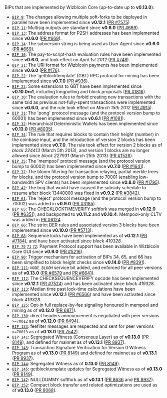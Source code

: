 BIPs that are implemented by Wizblcoin Core (up-to-date up to **v0.13.0**):

* [`BIP 9`](https://github.com/wizblcoin/bips/blob/master/bip-0009.mediawiki): The changes allowing multiple soft-forks to be deployed in parallel have been implemented since **v0.12.1**  ([PR #7575](https://github.com/wizblcoin/wizblcoin/pull/7575))
* [`BIP 11`](https://github.com/wizblcoin/bips/blob/master/bip-0011.mediawiki): Multisig outputs are standard since **v0.6.0** ([PR #669](https://github.com/wizblcoin/wizblcoin/pull/669)).
* [`BIP 13`](https://github.com/wizblcoin/bips/blob/master/bip-0013.mediawiki): The address format for P2SH addresses has been implemented since **v0.6.0** ([PR #669](https://github.com/wizblcoin/wizblcoin/pull/669)).
* [`BIP 14`](https://github.com/wizblcoin/bips/blob/master/bip-0014.mediawiki): The subversion string is being used as User Agent since **v0.6.0** ([PR #669](https://github.com/wizblcoin/wizblcoin/pull/669)).
* [`BIP 16`](https://github.com/wizblcoin/bips/blob/master/bip-0016.mediawiki): The pay-to-script-hash evaluation rules have been implemented since **v0.6.0**, and took effect on *April 1st 2012* ([PR #748](https://github.com/wizblcoin/wizblcoin/pull/748)).
* [`BIP 21`](https://github.com/wizblcoin/bips/blob/master/bip-0021.mediawiki): The URI format for Wizblcoin payments has been implemented since **v0.6.0** ([PR #176](https://github.com/wizblcoin/wizblcoin/pull/176)).
* [`BIP 22`](https://github.com/wizblcoin/bips/blob/master/bip-0022.mediawiki): The 'getblocktemplate' (GBT) RPC protocol for mining has been implemented since **v0.7.0** ([PR #936](https://github.com/wizblcoin/wizblcoin/pull/936)).
* [`BIP 23`](https://github.com/wizblcoin/bips/blob/master/bip-0023.mediawiki): Some extensions to GBT have been implemented since **v0.10.0rc1**, including longpolling and block proposals ([PR #1816](https://github.com/wizblcoin/wizblcoin/pull/1816)).
* [`BIP 30`](https://github.com/wizblcoin/bips/blob/master/bip-0030.mediawiki): The evaluation rules to forbid creating new transactions with the same txid as previous not-fully-spent transactions were implemented since **v0.6.0**, and the rule took effect on *March 15th 2012* ([PR #915](https://github.com/wizblcoin/wizblcoin/pull/915)).
* [`BIP 31`](https://github.com/wizblcoin/bips/blob/master/bip-0031.mediawiki): The 'pong' protocol message (and the protocol version bump to 60001) has been implemented since **v0.6.1** ([PR #1081](https://github.com/wizblcoin/wizblcoin/pull/1081)).
* [`BIP 32`](https://github.com/wizblcoin/bips/blob/master/bip-0032.mediawiki): Hierarchical Deterministic Wallets has been implemented since **v0.13.0** ([PR #8035](https://github.com/wizblcoin/wizblcoin/pull/8035)).
* [`BIP 34`](https://github.com/wizblcoin/bips/blob/master/bip-0034.mediawiki): The rule that requires blocks to contain their height (number) in the coinbase input, and the introduction of version 2 blocks has been implemented since **v0.7.0**. The rule took effect for version 2 blocks as of *block 224413* (March 5th 2013), and version 1 blocks are no longer allowed since *block 227931* (March 25th 2013) ([PR #1526](https://github.com/wizblcoin/wizblcoin/pull/1526)).
* [`BIP 35`](https://github.com/wizblcoin/bips/blob/master/bip-0035.mediawiki): The 'mempool' protocol message (and the protocol version bump to 60002) has been implemented since **v0.7.0** ([PR #1641](https://github.com/wizblcoin/wizblcoin/pull/1641)).
* [`BIP 37`](https://github.com/wizblcoin/bips/blob/master/bip-0037.mediawiki): The bloom filtering for transaction relaying, partial merkle trees for blocks, and the protocol version bump to 70001 (enabling low-bandwidth SPV clients) has been implemented since **v0.8.0** ([PR #1795](https://github.com/wizblcoin/wizblcoin/pull/1795)).
* [`BIP 42`](https://github.com/wizblcoin/bips/blob/master/bip-0042.mediawiki): The bug that would have caused the subsidy schedule to resume after block 13440000 was fixed in **v0.9.2** ([PR #3842](https://github.com/wizblcoin/wizblcoin/pull/3842)).
* [`BIP 61`](https://github.com/wizblcoin/bips/blob/master/bip-0061.mediawiki): The 'reject' protocol message (and the protocol version bump to 70002) was added in **v0.9.0** ([PR #3185](https://github.com/wizblcoin/wizblcoin/pull/3185)).
* [`BIP 65`](https://github.com/wizblcoin/bips/blob/master/bip-0065.mediawiki): The CHECKLOCKTIMEVERIFY softfork was merged in **v0.12.0** ([PR #6351](https://github.com/wizblcoin/wizblcoin/pull/6351)), and backported to **v0.11.2** and **v0.10.4**. Mempool-only CLTV was added in [PR #6124](https://github.com/wizblcoin/wizblcoin/pull/6124).
* [`BIP 66`](https://github.com/wizblcoin/bips/blob/master/bip-0066.mediawiki): The strict DER rules and associated version 3 blocks have been implemented since **v0.10.0** ([PR #5713](https://github.com/wizblcoin/wizblcoin/pull/5713)).
* [`BIP 68`](https://github.com/wizblcoin/bips/blob/master/bip-0068.mediawiki): Sequence locks have been implemented as of **v0.12.1**  ([PR #7184](https://github.com/wizblcoin/wizblcoin/pull/7184)), and have been activated since *block 419328*.
* [`BIP 70`](https://github.com/wizblcoin/bips/blob/master/bip-0070.mediawiki) [`71`](https://github.com/wizblcoin/bips/blob/master/bip-0071.mediawiki) [`72`](https://github.com/wizblcoin/bips/blob/master/bip-0072.mediawiki): Payment Protocol support has been available in Wizblcoin Core GUI since **v0.9.0** ([PR #5216](https://github.com/wizblcoin/wizblcoin/pull/5216)).
* [`BIP 90`](https://github.com/wizblcoin/bips/blob/master/bip-0090.mediawiki): Trigger mechanism for activation of BIPs 34, 65, and 66 has been simplified to block height checks since **v0.14.0** ([PR #8391](https://github.com/wizblcoin/wizblcoin/pull/8391)).
* [`BIP 111`](https://github.com/wizblcoin/bips/blob/master/bip-0111.mediawiki): `NODE_BLOOM` service bit added, and enforced for all peer versions as of **v0.13.0** ([PR #6579](https://github.com/wizblcoin/wizblcoin/pull/6579) and [PR #6641](https://github.com/wizblcoin/wizblcoin/pull/6641)).
* [`BIP 112`](https://github.com/wizblcoin/bips/blob/master/bip-0112.mediawiki): The CHECKSEQUENCEVERIFY opcode has been implemented since **v0.12.1** ([PR #7524](https://github.com/wizblcoin/wizblcoin/pull/7524)) and has been activated since *block 419328*.
* [`BIP 113`](https://github.com/wizblcoin/bips/blob/master/bip-0113.mediawiki): Median time past lock-time calculations have been implemented since **v0.12.1** ([PR #6566](https://github.com/wizblcoin/wizblcoin/pull/6566)) and have been activated since *block 419328*.
* [`BIP 125`](https://github.com/wizblcoin/bips/blob/master/bip-0125.mediawiki): Opt-in full replace-by-fee signaling honoured in mempool and mining as of **v0.12.0** ([PR 6871](https://github.com/wizblcoin/wizblcoin/pull/6871)).
* [`BIP 130`](https://github.com/wizblcoin/bips/blob/master/bip-0130.mediawiki): direct headers announcement is negotiated with peer versions `>=70012` as of **v0.12.0** ([PR 6494](https://github.com/wizblcoin/wizblcoin/pull/6494)).
* [`BIP 133`](https://github.com/wizblcoin/bips/blob/master/bip-0133.mediawiki): feefilter messages are respected and sent for peer versions `>=70013` as of **v0.13.0** ([PR 7542](https://github.com/wizblcoin/wizblcoin/pull/7542)).
* [`BIP 141`](https://github.com/wizblcoin/bips/blob/master/bip-0141.mediawiki): Segregated Witness (Consensus Layer) as of **v0.13.0** ([PR 8149](https://github.com/wizblcoin/wizblcoin/pull/8149)), and defined for mainnet as of **v0.13.1** ([PR 8937](https://github.com/wizblcoin/wizblcoin/pull/8937)).
* [`BIP 143`](https://github.com/wizblcoin/bips/blob/master/bip-0143.mediawiki): Transaction Signature Verification for Version 0 Witness Program as of **v0.13.0** ([PR 8149](https://github.com/wizblcoin/wizblcoin/pull/8149)) and defined for mainnet as of **v0.13.1** ([PR 8937](https://github.com/wizblcoin/wizblcoin/pull/8937)).
* [`BIP 144`](https://github.com/wizblcoin/bips/blob/master/bip-0144.mediawiki): Segregated Witness as of **0.13.0** ([PR 8149](https://github.com/wizblcoin/wizblcoin/pull/8149)).
* [`BIP 145`](https://github.com/wizblcoin/bips/blob/master/bip-0145.mediawiki): getblocktemplate updates for Segregated Witness as of **v0.13.0** ([PR 8149](https://github.com/wizblcoin/wizblcoin/pull/8149)).
* [`BIP 147`](https://github.com/wizblcoin/bips/blob/master/bip-0147.mediawiki): NULLDUMMY softfork as of **v0.13.1** ([PR 8636](https://github.com/wizblcoin/wizblcoin/pull/8636) and [PR 8937](https://github.com/wizblcoin/wizblcoin/pull/8937)).
* [`BIP 152`](https://github.com/wizblcoin/bips/blob/master/bip-0152.mediawiki): Compact block transfer and related optimizations are used as of **v0.13.0** ([PR 8068](https://github.com/wizblcoin/wizblcoin/pull/8068)).

